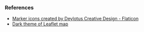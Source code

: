 <h3>References</h3>
<ul>
<li><a href="https://www.flaticon.com/free-icons/marker" title="marker icons">Marker icons created by Deylotus Creative Design - Flaticon</a></li>
<li><a href="https://github.com/pkrasicki/issviewer" title="dark theme of leaflet">Dark theme of Leaflet map</a></li>
</ul>
